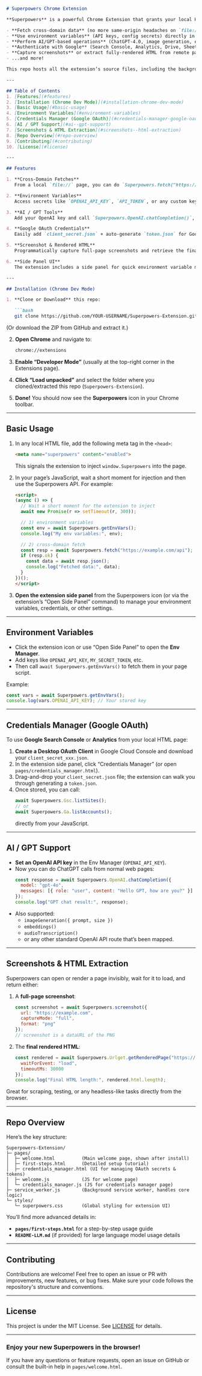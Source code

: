 ```markdown
# Superpowers Chrome Extension

**Superpowers** is a powerful Chrome Extension that grants your local HTML pages (or any website where you insert a special meta tag) the ability to:

- **Fetch cross-domain data** (no more same-origin headaches on `file://` or local dev)
- **Use environment variables** (API keys, config secrets) directly in the browser
- **Perform AI/GPT-based operations** (ChatGPT-4.0, image generation, embeddings, etc.) from regular web pages
- **Authenticate with Google** (Search Console, Analytics, Drive, Sheets, etc.) using a stored OAuth token
- **Capture screenshots** or extract fully-rendered HTML from remote pages 
- ...and more!

This repo hosts all the extension’s source files, including the background `service_worker.js`, UI pages in `pages/`, and shared styles in `styles/`.

---

## Table of Contents
1. [Features](#features)
2. [Installation (Chrome Dev Mode)](#installation-chrome-dev-mode)
3. [Basic Usage](#basic-usage)
4. [Environment Variables](#environment-variables)
5. [Credentials Manager (Google OAuth)](#credentials-manager-google-oauth)
6. [AI / GPT Support](#ai--gpt-support)
7. [Screenshots & HTML Extraction](#screenshots--html-extraction)
8. [Repo Overview](#repo-overview)
9. [Contributing](#contributing)
10. [License](#license)

---

## Features

1. **Cross-Domain Fetches**  
   From a local `file://` page, you can do `Superpowers.fetch("https://example.com")` without CORS issues.

2. **Environment Variables**  
   Access secrets like `OPENAI_API_KEY`, `API_TOKEN`, or any custom key from JavaScript via `Superpowers.getEnvVars()`.

3. **AI / GPT Tools**  
   Add your OpenAI key and call `Superpowers.OpenAI.chatCompletion()`, `imageGeneration()`, embeddings, or other GPT endpoints, all client-side.

4. **Google OAuth Credentials**  
   Easily add `client_secret.json` + auto-generate `token.json` for Google Search Console / Analytics calls from a local page.

5. **Screenshot & Rendered HTML**  
   Programmatically capture full-page screenshots and retrieve the final rendered HTML from external URLs.

6. **Side Panel UI**  
   The extension includes a side panel for quick environment variable management, toggling features, and a dedicated credentials manager.

---

## Installation (Chrome Dev Mode)

1. **Clone or Download** this repo:

   ```bash
   git clone https://github.com/YOUR-USERNAME/Superpowers-Extension.git
   ```
   (Or download the ZIP from GitHub and extract it.)

2. **Open Chrome** and navigate to:
   ```bash
   chrome://extensions
   ```
3. **Enable “Developer Mode”** (usually at the top-right corner in the Extensions page).

4. **Click “Load unpacked”** and select the folder where you cloned/extracted this repo (`Superpowers-Extension`).

5. **Done!** You should now see the **Superpowers** icon in your Chrome toolbar.

---

## Basic Usage

1. In any local HTML file, add the following meta tag in the `<head>`:
   ```html
   <meta name="superpowers" content="enabled">
   ```
   This signals the extension to inject `window.Superpowers` into the page.

2. In your page’s JavaScript, wait a short moment for injection and then use the Superpowers API. For example:

   ```html
   <script>
   (async () => {
     // Wait a short moment for the extension to inject
     await new Promise(r => setTimeout(r, 300));

     // 1) environment variables
     const env = await Superpowers.getEnvVars();
     console.log("My env variables:", env);

     // 2) cross-domain fetch
     const resp = await Superpowers.fetch("https://example.com/api");
     if (resp.ok) {
       const data = await resp.json();
       console.log("Fetched data:", data);
     }
   })();
   </script>
   ```

3. **Open the extension side panel** from the Superpowers icon (or via the extension’s “Open Side Panel” command) to manage your environment variables, credentials, or other settings.

---

## Environment Variables

- Click the extension icon or use “Open Side Panel” to open the **Env Manager**.
- Add keys like `OPENAI_API_KEY`, `MY_SECRET_TOKEN`, etc.
- Then call `await Superpowers.getEnvVars()` to fetch them in your page script.

Example:
```js
const vars = await Superpowers.getEnvVars();
console.log(vars.OPENAI_API_KEY); // Your stored key
```

---

## Credentials Manager (Google OAuth)

To use **Google Search Console** or **Analytics** from your local HTML page:

1. **Create a Desktop OAuth Client** in Google Cloud Console and download your `client_secret_xxx.json`.
2. In the extension side panel, click “Credentials Manager” (or open `pages/credentials_manager.html`).
3. Drag-and-drop your `client_secret.json` file; the extension can walk you through generating a `token.json`.
4. Once stored, you can call:
   ```js
   await Superpowers.Gsc.listSites(); 
   // or
   await Superpowers.Ga.listAccounts();
   ```
   directly from your JavaScript.

---

## AI / GPT Support

- **Set an OpenAI API key** in the Env Manager (`OPENAI_API_KEY`).
- Now you can do ChatGPT calls from normal web pages:
  ```js
  const response = await Superpowers.OpenAI.chatCompletion({
    model: "gpt-4o",
    messages: [{ role: "user", content: "Hello GPT, how are you?" }]
  });
  console.log("GPT chat result:", response);
  ```
- Also supported:
  - `imageGeneration({ prompt, size })`
  - `embeddings()`
  - `audioTranscription()`
  - or any other standard OpenAI API route that’s been mapped.

---

## Screenshots & HTML Extraction

Superpowers can open or render a page invisibly, wait for it to load, and return either:

1. A **full-page screenshot**:
   ```js
   const screenshot = await Superpowers.screenshot({
     url: "https://example.com",
     captureMode: "full",
     format: "png"
   });
   // screenshot is a dataURL of the PNG
   ```

2. The **final rendered HTML**:
   ```js
   const rendered = await Superpowers.Urlget.getRenderedPage("https://example.com", {
     waitForEvent: "load",
     timeoutMs: 30000
   });
   console.log("Final HTML length:", rendered.html.length);
   ```

Great for scraping, testing, or any headless-like tasks directly from the browser.

---

## Repo Overview

Here’s the key structure:
```
Superpowers-Extension/
├─ pages/
│  ├─ welcome.html          (Main welcome page, shown after install)
│  ├─ first-steps.html      (Detailed setup tutorial)
│  ├─ credentials_manager.html (UI for managing OAuth secrets & tokens)
│  ├─ welcome.js            (JS for welcome page)
│  └─ credentials_manager.js (JS for credentials manager page)
├─ service_worker.js        (Background service worker, handles core logic)
└─ styles/
   └─ superpowers.css       (Global styling for extension UI)
```

You’ll find more advanced details in:
- **`pages/first-steps.html`** for a step-by-step usage guide
- **`README-LLM.md`** (if provided) for large language model usage details

---

## Contributing

Contributions are welcome! Feel free to open an issue or PR with improvements, new features, or bug fixes. Make sure your code follows the repository's structure and conventions.

---

## License

This project is under the MIT License. See [LICENSE](LICENSE) for details.

---

### Enjoy your new **Superpowers** in the browser! 
If you have any questions or feature requests, open an issue on GitHub or consult the built-in help in `pages/welcome.html`.